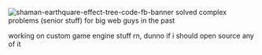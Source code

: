 ![shaman-earthquare-effect-tree-code-fb-banner](https://user-images.githubusercontent.com/601001/170191590-89173de8-890a-446b-bb96-00bf7fc3fbaa.png)
solved complex problems (senior stuff) for big web guys in the past

working on custom game engine stuff rn, dunno if i should open source any of it

